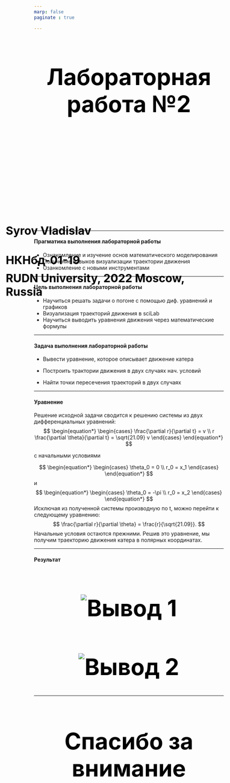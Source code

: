 ```yaml
---
marp: false
paginate : true

---
```


<style>
h1 { 
    font-size: 60px;
    color: Black;
    text-align: center;
    }       
h2 { 
    font-size: 30px;
    color: Black;
    position: relative;
    left: -2.5em;
    top: 8em;
    }


h3 { 
    font-size: 30px;
    color: Black;
    position: relative;
    left: -2.5em;
    top: 7em;
    }

section.titleslide1 h4 {
    font-size: 40px;
    color: Black;
    position: relative;
    left: 0em;
    bottom: 6em;    
}

section.titleslide2 h4 {
    font-size: 40px;
    color: Black;
    position: relative;
    left: 0em;
    bottom: 5.3em;    
}

section.titleslide3 h4 {
    font-size: 40px;
    color: Black;
    position: relative;
    left: 0em;
    bottom: 4.1em;    
}

section.titleslide4 h4 {
    font-size: 40px;
    color: Black;
    position: relative;
    left: 0em;
    bottom: 0em;    
}

section.titleslide5 h4 {
    font-size: 40px;
    color: Black;
    position: relative;
    left: 0em;
    bottom: -1em;    
}

</style>

# Лабораторная работа №2

## Syrov Vladislav 

## НКНбд-01-19

### RUDN University, 2022 Moscow, Russia

---

<!--_class: titleslide1 -->

#### Прагматика выполнения лабораторной работы

* Ознакомление и изучение основ математического моделирования
* Получение навыков визуализации траектории движения
* Озанкомление с новыми инструментами 

---

<!--_class: titleslide2 -->

#### Цель выполнения лабораторной работы

* Научиться решать задачи о погоне с помощью диф. уравнений и графиков
* Визуализация траекторий движения в sciLab
* Научиться выводить уравнения движения через математические формулы

---

<!--_class: titleslide3 -->

#### Задача выполнения лабораторной работы

* Вывести уравнение, которое описывает движение катера

* Построить трактории движения в двух случаях нач. условий

* Найти точки пересечения траекторий в двух случаях

---

<!--_class: titleslide4 -->

#### Уравнение

Решение исходной задачи сводится к решению системы из двух дифференциальных уравнений: 
$$
\begin{equation*} 
  \begin{cases} 
    \frac{\partial r}{\partial t} = v 
    \\
    r \frac{\partial \theta}{\partial t} = \sqrt{21.09} v 
  \end{cases}
\end{equation*}
$$

с начальными условиями 

$$
\begin{equation*}
  \begin{cases}
    \theta_0 = 0 
    \\ 
    r_0 = x_1 
  \end{cases}
\end{equation*}
$$
и
$$
\begin{equation*}
  \begin{cases}
    \theta_0 = -\pi
    \\
    r_0 = x_2
  \end{cases}
\end{equation*}
$$
Исключая из полученной системы производную по t, можно перейти к следующему уравнению:
$$
\frac{\partial r}{\partial \theta} = \frac{r}{\sqrt{21.09}}.
$$
Начальные условия остаются прежними. Решив это уравнение, мы получим траекторию движения катера в полярных координатах.


---

<!--_class: titleslide5 -->

#### Результат

# ![Вывод 1](image/var_1.png "рис.01")

# ![Вывод 2](image/var_1.png "рис.02")

---

# Спасибо за внимание